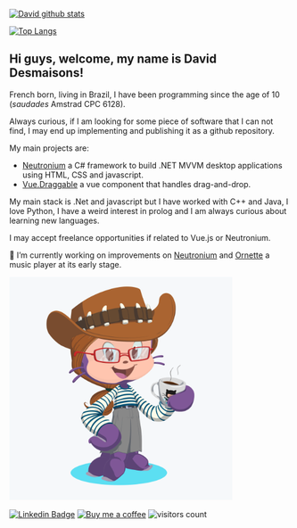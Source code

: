 [![David github stats](https://github-readme-stats.vercel.app/api?username=David-Desmaisons&show_icons=true&icon_color=0366d6&bg_color=ffffff&hide_title=true&include_all_commits=true)](https://github-readme-stats.vercel.app/api?username=David-Desmaisons&show_icons=true&icon_color=0366d6&bg_color=ffffff&hide_title=true&include_all_commits=true)

[![Top Langs](https://github-readme-stats.vercel.app/api/top-langs/?username=David-Desmaisons&hide=Jupyter%20notebook&layout=compact)](https://github.com/anuraghazra/github-readme-stats)


## Hi guys, welcome, my name is David Desmaisons!

French born, living in Brazil, I have been programming since the age of 10 (*saudades*  Amstrad CPC 6128).

Always curious, if I am looking for some piece of software that I can not find, I may end up implementing and publishing it as a github repository.

My main projects are:
* [Neutronium](https://github.com/NeutroniumCore/Neutronium) a C# framework to build .NET MVVM desktop applications using HTML, CSS and javascript.
* [Vue.Draggable](https://github.com/SortableJS/Vue.Draggable) a vue component that handles drag-and-drop.

My main stack is .Net and javascript but I have worked with C++ and Java, I love Python, I have a weird interest in prolog and I am always curious about learning new languages.

I may accept freelance opportunities if related to Vue.js or Neutronium.


🔭 I’m currently working on improvements on [Neutronium](https://github.com/NeutroniumCore/Neutronium) and [Ornette](https://github.com/David-Desmaisons/Ornette) a music player at its early stage.

<img src="https://raw.githubusercontent.com/David-Desmaisons/David-Desmaisons/master/octocat.png" alt="my octocat" width="400"/>

[![Linkedin Badge](https://img.shields.io/badge/-LinkedIn-blue?style=flat-square&logo=Linkedin&logoColor=white&link=https://www.linkedin.com/in/leticia-lima-cavalcanti/)](https://www.linkedin.com/in/david-desmaisons-phd-mcp-csm-2b9bb028/)
[![Buy me a coffee](https://img.shields.io/badge/buy%20me%20a%20coffee-donate-yellow.svg)](https://www.paypal.com/cgi-bin/webscr?cmd=_donations&business=GYAEKQZJ4FQT2&currency_code=USD&source=url)
![visitors count](https://visitors-by-url-pls-dont-use-this-in-your-repo.vercel.app/David-Desmaisons-github-readme)